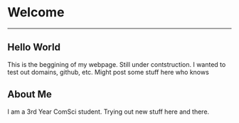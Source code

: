 # Welcome
-----------
## Hello World
This is the beggining of my webpage. Still under contstruction. I wanted to test out domains, github, etc. Might post some stuff here who knows
## About Me
I am a 3rd Year ComSci student. Trying out new stuff here and there.
